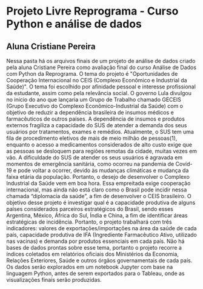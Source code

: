 # Projeto Livre Reprograma - Curso Python e análise de dados
## Aluna Cristiane Pereira

Nessa pasta há os arquivos finais de um projeto de análise de dados criado pela aluna Cristiane Pereira como avaliação final do curso Análise de Dados com Python da Reprograma. O tema do projeto é "Oportunidades de Cooperação Internacional no CEIS (Complexo Econômico e Industrial da Saúde)". 
O tema foi escolhido por afinidade pessoal e interesse profissional da estudante, assim como pela relevância social. 
O governo Lula divulgou no início do ano que lançaria um Grupo de Trabalho chamado GECEIS (Grupo Executivo do Complexo Econômico-Industrial da Saúde) com o objetivo de reduzir a dependência brasileira de insumos médicos e farmacêuticos de outros países. 
A dependência de insumos e produtos externos fragiliza a capacidade do SUS de atender a demanda dos seus usuários por tratamentos, exames e remédios. Atualmente, o SUS tem uma fila de procedimento eletivos de mais de meio milhão de pessoas(1), enquanto o acesso a medicamentos considerados de alto custo exige que as pessoas se desloquem para regiões remotas da cidade, muitas vezes em vão.
A dificuldade do SUS de atender os seus usuários é agravada em momentos de emergência sanitária, como ocorreu na pandemia de Covid-19 e pode voltar a ocorrer, devido às mudanças climáticas e mudança da faixa etária da população. 
Portanto, o desejo de desenvolver o Complexo Industrial da Saúde vem em boa hora. Essa empreitada exige cooperação internacional, mas ainda não está claro como o Brasil pode incidir nessa chamada “diplomacia da saúde”, a fim de desenvolver o CEIS brasileiro. O objetivo desse projeto é investigar qual é a capacidade produtiva de alguns países considerados parceiros estratégicos do Brasil, sendo esses Argentina, México, África do Sul, Índia e China, a fim de identificar áreas estratégicas de incidência.
Portanto, o projeto trabalhará com três indicadores: valores de exportações/importações na área da saúde de cada país, capacidade produtiva de IFA (Ingrediente Farmacêutico Ativo, utilizado nas vacinas) e demanda por produtos essenciais em cada país. 
Não há bases de dados prontas sobre esse tema, portanto o projeto recorre a índices coletados em relatórios oficiais dos Ministérios da Economia, Relações Exteriores, Saúde e outros órgãos governamentais de cada país. Os dados serão explorados em um notebook Jupyter com base na linguagem Python, antes de serem exportados para o Tableau, onde as visualizações finais serão produzidas.  